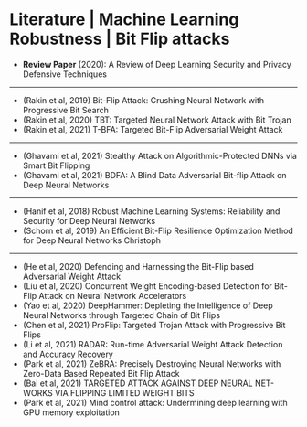 # Literature | Machine Learning Robustness | Bit Flip attacks

* **Review Paper** (2020): A Review of Deep Learning Security and Privacy Defensive Techniques 
---
* (Rakin et al, 2019) Bit-Flip Attack: Crushing Neural Network with Progressive Bit Search
* (Rakin et al, 2020) TBT: Targeted Neural Network Attack with Bit Trojan
* (Rakin et al, 2021) T-BFA: Targeted Bit-Flip Adversarial Weight Attack
---
* (Ghavami et al, 2021) Stealthy Attack on Algorithmic-Protected DNNs via Smart Bit Flipping
* (Ghavami et al, 2021) BDFA: A Blind Data Adversarial Bit-flip Attack on Deep Neural Networks
---
* (Hanif et al, 2018) Robust Machine Learning Systems: Reliability and Security for Deep Neural Networks
* (Schorn et al, 2019) An Efficient Bit-Flip Resilience Optimization Method for Deep Neural Networks Christoph
---
* (He et al, 2020) Defending and Harnessing the Bit-Flip based Adversarial Weight Attack
* (Liu et al, 2020) Concurrent Weight Encoding-based Detection for Bit-Flip Attack on Neural Network Accelerators
* (Yao et al, 2020) DeepHammer: Depleting the Intelligence of Deep Neural Networks through Targeted Chain of Bit Flips
* (Chen et al, 2021) ProFlip: Targeted Trojan Attack with Progressive Bit Flips
* (Li et al, 2021) RADAR: Run-time Adversarial Weight Attack Detection and Accuracy Recovery
* (Park et al, 2021) ZeBRA: Precisely Destroying Neural Networks with Zero-Data Based Repeated Bit Flip Attack
* (Bai et al, 2021) TARGETED ATTACK AGAINST DEEP NEURAL NET- WORKS VIA FLIPPING LIMITED WEIGHT BITS
* (Park et al, 2021) Mind control attack: Undermining deep learning with GPU memory exploitation
